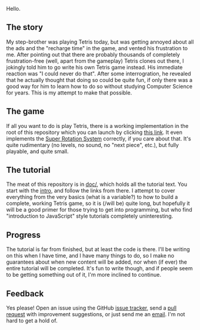 Hello.

## The story

My step-brother was playing Tetris today, but was getting annoyed about all the
ads and the "recharge time" in the game, and vented his frustration to me.
After pointing out that there are probably thousands of completely
frustration-free (well, apart from the gameplay) Tetris clones out there, I
jokingly told him to go write his own Tetris game instead. His immediate
reaction was "I could never do that". After some interrogration, he revealed
that he actually thought that doing so could be quite fun, if only there was a
good way for him to learn how to do so without studying Computer Science for
years. This is my attempt to make that possible.

## The game

If all you want to do is play Tetris, there is a working implementation in the
root of this repository which you can launch by clicking <a href="https://rawgit.com/jonhoo/tetris-tutorial/master/index.html" target="_blank">this link</a>. It even implements the [Super Rotation
System](http://tetris.wikia.com/wiki/SRS) correctly, if you care about that.
It's quite rudimentary (no levels, no sound, no "next piece", etc.), but fully
playable, and quite small.

## The tutorial

The meat of this repository is in [doc/](doc/), which holds all the tutorial
text. You start with the [intro](doc/intro.md), and follow the links from
there. I attempt to cover everything from the very basics (what is a variable?)
to how to build a complete, working Tetris game, so it is (/will be) quite
long, but hopefully it will be a good primer for those trying to get into
programming, but who find "introduction to JavaScript" style tutorials
completely uninteresting.

## Progress

The tutorial is far from finished, but at least the code is there. I'll be
writing on this when I have time, and I have many things to do, so I make no
guarantees about when new content will be added, nor when (if ever) the entire
tutorial will be completed. It's fun to write though, and if people seem to be
getting something out of it, I'm more inclined to continue.

## Feedback

Yes please! Open an issue using the GitHub [issue
tracker](https://github.com/jonhoo/tetris-tutorial/issues), send a [pull
request](https://github.com/jonhoo/tetris-tutorial/pulls) with improvement
suggestions, or just send me an [email](mailto:jon@thesquareplanet.com).
I'm not hard to get a hold of.

